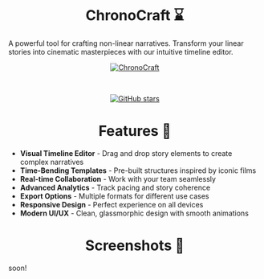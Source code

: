 <h1 align="center" id="title">ChronoCraft ⌛</h1>

A powerful tool for crafting non-linear narratives. Transform your linear stories into cinematic masterpieces with our intuitive timeline editor.

<div align="center">

[![ChronoCraft](https://img.shields.io/badge/Try-ChronoCraft-8b5cf6?style=for-the-badge)](https://chrono-craft-mu.vercel.app/)

<br>

[![GitHub stars](https://img.shields.io/github/stars/ShiiiivanshSingh/chronocraft?style=for-the-badge&color=purple)](https://github.com/ShiiiivanshSingh/chronocraft/stargazers)
</div>

<h1 align="center">Features 🚀</h1>

- **Visual Timeline Editor** - Drag and drop story elements to create complex narratives
- **Time-Bending Templates** - Pre-built structures inspired by iconic films
- **Real-time Collaboration** - Work with your team seamlessly
- **Advanced Analytics** - Track pacing and story coherence
- **Export Options** - Multiple formats for different use cases
- **Responsive Design** - Perfect experience on all devices
- **Modern UI/UX** - Clean, glassmorphic design with smooth animations

<h1 align="center">Screenshots 📸</h1>

soon!
<!--
<p align="center">
  <img src="https://github.com/user-attachments/assets/screenshot1.png">
  <br>
  <img src="https://github.com/user-attachments/assets/screenshot2.png">
  <br>
  <img src="https://github.com/user-attachments/assets/screenshot3.png">
</p>

## Why ChronoCraft? 🤔

ChronoCraft revolutionizes the way stories are structured. Whether you're a filmmaker, writer, or storyteller, our platform provides the tools to break free from linear narratives and create engaging, complex storylines that captivate your audience.

## Technologies Used 💻

- React
- TypeScript
- TailwindCSS
- Shadcn/ui
- Zustand
- React Beautiful DnD

## Contributing 🤝

ChronoCraft is open source! Feel free to contribute:
1. Fork the repository
2. Create your feature branch
3. Commit your changes
4. Open a pull request

## Developer Links 🔗

- [GitHub](https://github.com/ShiiiivanshSingh)
- [LinkedIn](https://www.linkedin.com/in/shivansh-pratap-singh-23b3b92b1)
- [Twitter](https://x.com/de_mirage_fan)

---
Built with ♥️ for storytellers by Shivansh Pratap Singh